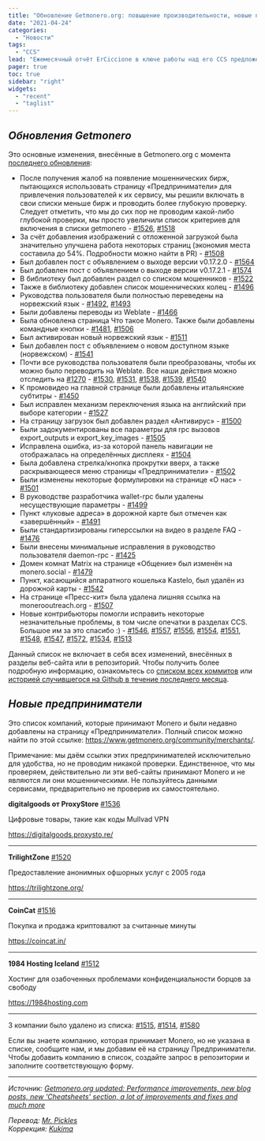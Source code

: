 ```yaml
---
title: "Обновление Getmonero.org: повышение производительности, новые посты и раздел со «Списком мошенников»"
date: "2021-04-24"
categories:
  - "Новости"
tags:
  - "CCS"
lead: "Ежемесячный отчёт ErCiccione в ключе работы над его CCS предложением."
pager: true
toc: true
sidebar: "right"
widgets:
  - "recent"
  - "taglist"
---
```


## _Обновления Getmonero_

Это основные изменения, внесённые в Getmonero.org с момента [последнего обновления](https://www.reddit.com/r/Monero/comments/m48tsw/getmoneroorg_updated_onion_address_one_new_faq/):
- После получения жалоб на появление мошеннических бирж, пытающихся использовать страницу «Предприниматели» для привлечения пользователей к их сервису, мы решили включать в свои списки меньше бирж и проводить более глубокую проверку. Следует отметить, что мы до сих пор не проводим какой-либо глубокой проверки, мы просто увеличили список критериев для включения в списки getmonero - [#1526](https://github.com/monero-project/monero-site/pull/1526), [#1518](https://github.com/monero-project/monero-site/pull/1518)
- За счёт добавления изображений с отложенной загрузкой была значительно улучшена работа некоторых страниц (экономия места составила до 54%. Подробности можно найти в PR) - [#1508](https://github.com/monero-project/monero-site/pull/1508)
- Был добавлен пост с объявлением о выходе версии v0.17.2.0 - [#1564](https://github.com/monero-project/monero-site/pull/1564)
- Был добавлен пост с объявлением о выходе версии v0.17.2.1 - [#1574](https://github.com/monero-project/monero-site/pull/1574)
- В библиотеку был добавлен раздел со списком мошенников - [#1522](https://github.com/monero-project/monero-site/pull/1522)
- Также в библиотеку добавлен список мошеннических колец - [#1496](https://github.com/monero-project/monero-site/pull/1496)
- Руководства пользователя были полностью переведены на норвежский язык - [#1492](https://github.com/monero-project/monero-site/pull/1492), [#1493](https://github.com/monero-project/monero-site/pull/1493)
- Были добавлены переводы из Weblate - [#1466](https://github.com/monero-project/monero-site/pull/1466)
- Была обновлена страница Что такое Monero. Также были добавлены командные кнопки - [#1481](https://github.com/monero-project/monero-site/pull/1481), [#1506](https://github.com/monero-project/monero-site/pull/1506)
- Был активирован новый норвежский язык - [#1511](https://github.com/monero-project/monero-site/pull/1506)
- Был добавлен пост с объявлением о новом доступном языке (норвежском) - [#1541](https://github.com/monero-project/monero-site/pull/1541)
- Почти все руководства пользователя были преобразованы, чтобы их можно было переводить на Weblate. Все наши действия можно отследить на [#1270](https://github.com/monero-project/monero-site/pull/1270) - [#1530](https://github.com/monero-project/monero-site/pull/1530), [#1531](https://github.com/monero-project/monero-site/pull/1531), [#1538](https://github.com/monero-project/monero-site/pull/1538), [#1539](https://github.com/monero-project/monero-site/pull/1539), [#1540](https://github.com/monero-project/monero-site/pull/1540)
- К промовидео на главной странице были добавлены итальянские субтитры - [#1450](https://github.com/monero-project/monero-site/pull/1450)
- Был исправлен механизм переключения языка на английский при выборе категории - [#1527](https://github.com/monero-project/monero-site/pull/1527)
- На страницу загрузок был добавлен раздел «Антивирус» - [#1500](https://github.com/monero-project/monero-site/pull/1500)
- Были задокументированы все параметры для rpc вызовов export_outputs и export_key_images - [#1505](https://github.com/monero-project/monero-site/pull/1505)
- Исправлена ошибка, из-за которой панель навигации не отображалась на определённых дисплеях - [#1504](https://github.com/monero-project/monero-site/pull/1504)
- Была добавлена стрелка/кнопка прокрутки вверх, а также раскрывающееся меню страницы «Предприниматели» - [#1502](https://github.com/monero-project/monero-site/pull/1502)
- Были изменены некоторые формулировки на странице «О нас» - [#1501](https://github.com/monero-project/monero-site/pull/1501)
- В руководстве разработчика wallet-rpc были удалены несуществующие параметры - [#1499](https://github.com/monero-project/monero-site/pull/1499)
- Пункт «луковые адреса» в дорожной карте был отмечен как «завершённый» - [#1491](https://github.com/monero-project/monero-site/pull/1491)
- Были стандартизированы гиперссылки на видео в разделе FAQ - [#1476](https://github.com/monero-project/monero-site/pull/1476)
- Были внесены минимальные исправления в руководство пользователя daemon-rpc - [#1425](https://github.com/monero-project/monero-site/pull/1425)
- Домен комнат Matrix на странице «Общение» был изменён на monero.social - [#1479](https://github.com/monero-project/monero-site/pull/1479)
- Пункт, касающийся аппаратного кошелька Kastelo, был удалён из дорожной карты - [#1542](https://github.com/monero-project/monero-site/pull/1542)
- На странице «Пресс-кит» была удалена лишняя ссылка на monerooutreach.org - [#1507](https://github.com/monero-project/monero-site/pull/1507)
- Новые контрибьюторы помогли исправить некоторые незначительные проблемы, в том числе опечатки в разделах CCS. Большое им за это спасибо :) - [#1546](https://github.com/monero-project/monero-site/pull/1546), [#1557](https://github.com/monero-project/monero-site/pull/1557), [#1556](https://github.com/monero-project/monero-site/pull/1556), [#1554](https://github.com/monero-project/monero-site/pull/1554), [#1551](https://github.com/monero-project/monero-site/pull/1551), [#1548](https://github.com/monero-project/monero-site/pull/1548), [#1547](https://github.com/monero-project/monero-site/pull/1547), [#1572](https://github.com/monero-project/monero-site/pull/1572), [#1534](https://github.com/monero-project/monero-site/pull/1534), [#1513](https://github.com/monero-project/monero-site/pull/1513)

Данный список не включает в себя всех изменений, внесённых в разделы веб-сайта или в репозиторий. Чтобы получить более подробную информацию, ознакомьтесь со [списком всех коммитов](https://github.com/monero-project/monero-site/commits/master) или [историей случившегося на Github в течение последнего месяца](https://github.com/monero-project/monero-site/pulse/monthly).

## _Новые предприниматели_

Это список компаний, которые принимают Monero и были недавно добавлены на страницу «Предприниматели». Полный список можно найти по этой ссылке: https://www.getmonero.org/community/merchants/.

Примечание: мы даём ссылки этих предпринимателей исключительно для удобства, но не проводим никакой проверки. Единственное, что мы проверяем, действительно ли эти веб-сайты принимают Monero и не являются ли они мошенническими. Не пользуйтесь данными сервисами, предварительно не проверив их самостоятельно.

**digitalgoods от ProxyStore** [#1536](https://github.com/monero-project/monero-site/pull/1536)

Цифровые товары, такие как коды Mullvad VPN

https://digitalgoods.proxysto.re/

---

**TrilightZone** [#1520](https://github.com/monero-project/monero-site/pull/1520)

Предоставление анонимных офшорных услуг с 2005 года

https://trilightzone.org/

---

**CoinCat** [#1516](https://github.com/monero-project/monero-site/pull/1516)

Покупка и продажа криптовалют за считанные минуты

https://coincat.in/

---

**1984 Hosting Iceland** [#1512](https://github.com/monero-project/monero-site/pull/1512)

Хостинг для озабоченных проблемами конфиденциальности борцов за свободу

https://1984hosting.com

---

3 компании было удалено из списка: [#1515](https://github.com/monero-project/monero-site/pull/1515), [#1514](https://github.com/monero-project/monero-site/pull/1514), [#1580](https://github.com/monero-project/monero-site/pull/1580)

Если вы знаете компанию, которая принимает Monero, но не указана в списке, сообщите нам, и мы добавим её на страницу Предприниматели. Чтобы добавить компанию в список, создайте запрос в репозитории и заполните соответствующую форму.

---

_Источник: [Getmonero.org updated: Performance improvements, new blog posts, new 'Cheatsheets' section, a lot of improvements and fixes and much more](https://www.reddit.com/r/Monero/comments/mxko4r/getmoneroorg_updated_performance_improvements_new/)_

_Перевод: [Mr. Pickles](https://t.me/v1docq47)_  
_Коррекция: [Kukima](https://t.me/Kukima)_
